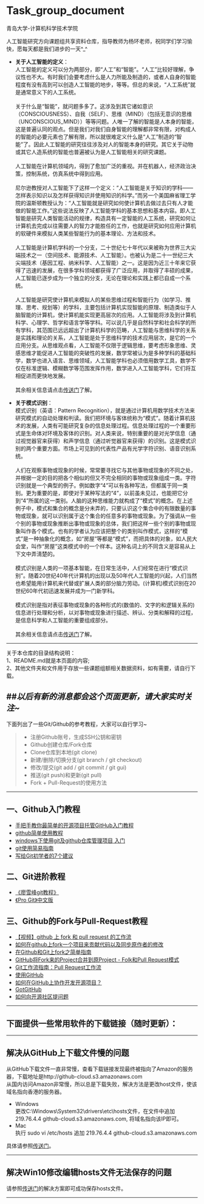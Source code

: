 # Task_group_document
青岛大学-计算机科学技术学院

人工智能研究方向课题组共享资料仓库，指导教师为杨环老师，祝同学们学习愉快，愿每天都是我们进步的一天^_^<br>

- **关于人工智能的定义**：<br>
人工智能的定义可以分为两部分，即“人工”和“智能”。“人工”比较好理解，争议性也不大。有时我们会要考虑什么是人力所能及制造的，或者人自身的智能程度有没有高到可以创造人工智能的地步，等等。但总的来说，“人工系统”就是通常意义下的人工系统。<br><br>
关于什么是“智能”，就问题多多了。这涉及到其它诸如意识（CONSCIOUSNESS）、自我（SELF）、思维（MIND）（包括无意识的思维（UNCONSCIOUS_MIND））等等问题。人唯一了解的智能是人本身的智能，这是普遍认同的观点。但是我们对我们自身智能的理解都非常有限，对构成人的智能的必要元素也了解有限，所以就很难定义什么是“人工”制造的“智能”了。因此人工智能的研究往往涉及对人的智能本身的研究。其它关于动物或其它人造系统的智能也普遍被认为是人工智能相关的研究课题。<br><br>
人工智能在计算机领域内，得到了愈加广泛的重视。并在机器人，经济政治决策，控制系统，仿真系统中得到应用。<br><br>
尼尔逊教授对人工智能下了这样一个定义：“人工智能是关于知识的学科――怎样表示知识以及怎样获得知识并使用知识的科学。”而另一个美国麻省理工学院的温斯顿教授认为：“人工智能就是研究如何使计算机去做过去只有人才能做的智能工作。”这些说法反映了人工智能学科的基本思想和基本内容。即人工智能是研究人类智能活动的规律，构造具有一定智能的人工系统，研究如何让计算机去完成以往需要人的智力才能胜任的工作，也就是研究如何应用计算机的软硬件来模拟人类某些智能行为的基本理论、方法和技术。<br><br>
人工智能是计算机学科的一个分支，二十世纪七十年代以来被称为世界三大尖端技术之一（空间技术、能源技术、人工智能）。也被认为是二十一世纪三大尖端技术（基因工程、纳米科学、人工智能）之一。这是因为近三十年来它获得了迅速的发展，在很多学科领域都获得了广泛应用，并取得了丰硕的成果，人工智能已逐步成为一个独立的分支，无论在理论和实践上都已自成一个系统。<br><br>
人工智能是研究使计算机来模拟人的某些思维过程和智能行为（如学习、推理、思考、规划等）的学科，主要包括计算机实现智能的原理、制造类似于人脑智能的计算机，使计算机能实现更高层次的应用。人工智能将涉及到计算机科学、心理学、哲学和语言学等学科。可以说几乎是自然科学和社会科学的所有学科，其范围已远远超出了计算机科学的范畴，人工智能与思维科学的关系是实践和理论的关系，人工智能是处于思维科学的技术应用层次，是它的一个应用分支。从思维观点看，人工智能不仅限于逻辑思维，要考虑形象思维、灵感思维才能促进人工智能的突破性的发展，数学常被认为是多种学科的基础科学，数学也进入语言、思维领域，人工智能学科也必须借用数学工具，数学不仅在标准逻辑、模糊数学等范围发挥作用，数学进入人工智能学科，它们将互相促进而更快地发展。<br><br>
  其余相关信息请点击[传送门][1]了解。
  
- **关于模式识别**：<br>
  模式识别（英语：Pattern Recognition），就是通过计算机用数学技术方法来研究模式的自动处理和判读。我们把环境与客体统称为“模式”。随着计算机技术的发展，人类有可能研究复杂的信息处理过程。信息处理过程的一个重要形式是生命体对环境及客体的识别。对人类来说，特别重要的是对光学信息（通过视觉器官来获得）和声学信息（通过听觉器官来获得）的识别。这是模式识别的两个重要方面。市场上可见到的代表性产品有光学字符识别、语音识别系统。<br><br>
  人们在观察事物或现象的时候，常常要寻找它与其他事物或现象的不同之处，并根据一定的目的把各个相似的但又不完全相同的事物或现象组成一类。字符识别就是一个典型的例子。例如数字“4”可以有各种写法，但都属于同一类别。更为重要的是，即使对于某种写法的“4”，以前虽未见过，也能把它分到“4”所属的这一类别。人脑的这种思维能力就构成了“模式”的概念。在上述例子中，模式和集合的概念是分未弄的，只要认识这个集合中的有限数量的事物或现象，就可以识别属于这个集合的任意多的事物或现象。为了强调从一些个别的事物或现象推断出事物或现象的总体，我们把这样一些个别的事物或现象叫作各个模式。也有的学者认为应该把整个的类别叫作模式，这样的“模式”是一种抽象化的概念，如“房屋”等都是“模式”，而把具体的对象，如人民大会堂，叫作“房屋”这类模式中的一个样本。这种名词上的不同含义是容易从上下文中弄淸楚的。<br><br>
  模式识别是人类的一项基本智能，在日常生活中，人们经常在进行“模式识别”。随着20世纪40年代计算机的出现以及50年代人工智能的兴起，人们当然也希望能用计算机来代替或扩展人类的部分脑力劳动。(计算机)模式识别在20世纪60年代初迅速发展并成为一门新学科。<br><br>
  模式识别是指对表征事物或现象的各种形式的(数值的、文字的和逻辑关系的)信息进行处理和分析，以对事物或现象进行描述、辨认、分类和解释的过程，是信息科学和人工智能的重要组成部分。<br><br>
  其余相关信息请点击[传送门][2]了解。
 ---------------------------
  关于本仓库的目录结构说明：<br>
1、README.md就是本页面的内容;<br>
2、其他文件夹和文件用于存放一些课题组额相关数据资料，如有需要，请自行下载。<br>

##*以后有新的消息都会这个页面更新，请大家实时关注~*
 ----------------------------
 下面列出了一些Git/Github的参考教程，大家可以自行学习~<br>
> * 注册Github账号，生成SSH公钥和密钥
> * Github创建仓库/Fork仓库
> * Clone仓库到本地(git clone)
> * 新建/删除/切换分支(git branch / git checkout)
> * 修改/提交(git add / git commit / git gui)
> * 推送(git push)和更新(git pull)
> * Fork + Pull-Request的使用方法
--------------------------------
 ## 一、Github入门教程
- [手把手教你最简单的开源项目托管GitHub入门教程][3]
- [github简单使用教程][4]
- [windows下使用git及github仓库管理项目 入门][5]
- [git使用简易指南][6]
- [写给Git初学者的7个建议][7]

## 二、Git进阶教程
 - [《廖雪峰git教程》][8]
 - [《Pro Git》中文版][9]

## 三、Github的Fork与Pull-Request教程
- [【视频】github 上 fork 和 pull request 的工作流][10]
- [如何在github上fork一个项目来贡献代码以及同步原作者的修改][11]
- [在Github和Git上fork之简单指南][12]
- [GitHub将Fork来的Project合并到原Project - Folk和Pull Request模式][13]
- [Git工作流指南：Pull Request工作流][14]
- [使用GitHub][15]
- [如何在GitHub上协作开发开源项目？][16]
- [GotGitHub][17]
- [如何向开源社区提问题][18]
-----------------------------------
## 下面提供一些常用软件的下载链接（随时更新）：
  
  
  ----------------------
## 解决从GitHub上下载文件慢的问题<br>
从GitHub下载文件一直非常慢，查看下载链接发现最终被指向了Amazon的服务器，下载地址是http://github-cloud.s3.amazonaws.com<br>
从国内访问Amazon非常慢，所以总是下载失败，解决方法是更改host文件，使该域名指向香港的服务器。<br>
- Windows<br>
更改C:\Windows\System32\drivers\etc\hosts文件，在文件中追加219.76.4.4 github-cloud.s3.amazonaws.com, 将域名指向该IP即可。<br>
- Mac<br>
执行 sudo vi /etc/hosts 追加 219.76.4.4 github-cloud.s3.amazonaws.com<br>

具体请参照[传送门][19]。

-------------------------
## 解决Win10修改编辑hosts文件无法保存的问题<br>
请参照[传送门][20]的解决方案即可成功保存hosts文件。

  ----------------------
  [1]:https://baike.baidu.com/item/%E4%BA%BA%E5%B7%A5%E6%99%BA%E8%83%BD/9180?fr=aladdin
  [2]:https://baike.baidu.com/item/%E6%A8%A1%E5%BC%8F%E8%AF%86%E5%88%AB/295301?fr=aladdin
  [3]:http://jingyan.baidu.com/article/f7ff0bfc7181492e27bb1360.html
  [4]:http://wuyuans.com/2012/05/github-simple-tutorial/
  [5]:http://blog.sina.com.cn/s/blog_700aa8830101kdp3.html
  [6]:http://www.bootcss.com/p/git-guide/
  [7]:http://blog.jobbole.com/50603/
  [8]:http://www.liaoxuefeng.com/wiki/0013739516305929606dd18361248578c67b8067c8c017b000
  [9]:http://git.oschina.net/progit/index.html
  [10]:http://happycasts.net/episodes/37
  [11]:http://www.360doc.com/content/13/0410/18/2569758_277424931.shtml
  [12]:http://linux.cn/article-4292-1-rss.html
  [13]:http://www.tuicool.com/articles/ZnERVn
  [14]:http://blog.jobbole.com/76854/
  [15]:http://www.liaoxuefeng.com/wiki/0013739516305929606dd18361248578c67b8067c8c017b000/00137628548491051ccfaef0ccb470894c858999603fedf000
  [16]:http://www.tuicool.com/articles/eE7bE3
  [17]:http://www.worldhello.net/gotgithub/index.html
  [18]:https://github.com/seajs/seajs/issues/545
  [19]: https://blog.csdn.net/u013360850/article/details/77145661
  [20]:https://jingyan.baidu.com/article/624e7459b194f134e8ba5a8e.html
